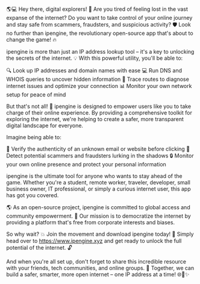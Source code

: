 🌎💻 Hey there, digital explorers! 👋 Are you tired of feeling lost in the vast expanse of the internet? Do you want to take control of your online journey and stay safe from scammers, fraudsters, and suspicious activity? 🛡️ Look no further than ipengine, the revolutionary open-source app that's about to change the game! 🔥

ipengine is more than just an IP address lookup tool – it's a key to unlocking the secrets of the internet. 💡 With this powerful utility, you'll be able to:

🔍 Look up IP addresses and domain names with ease
💻 Run DNS and WHOIS queries to uncover hidden information
🚀 Trace routes to diagnose internet issues and optimize your connection
📊 Monitor your own network setup for peace of mind

But that's not all! 🎉 ipengine is designed to empower users like you to take charge of their online experience. By providing a comprehensive toolkit for exploring the internet, we're helping to create a safer, more transparent digital landscape for everyone.

Imagine being able to:

📨 Verify the authenticity of an unknown email or website before clicking
💸 Detect potential scammers and fraudsters lurking in the shadows
🔒 Monitor your own online presence and protect your personal information

ipengine is the ultimate tool for anyone who wants to stay ahead of the game. Whether you're a student, remote worker, traveler, developer, small business owner, IT professional, or simply a curious internet user, this app has got you covered.

🌎 As an open-source project, ipengine is committed to global access and community empowerment. 🤝 Our mission is to democratize the internet by providing a platform that's free from corporate interests and biases.

So why wait? 💥 Join the movement and download ipengine today! 📲 Simply head over to https://www.ipengine.xyz and get ready to unlock the full potential of the internet. 🔓

And when you're all set up, don't forget to share this incredible resource with your friends, tech communities, and online groups. 💬 Together, we can build a safer, smarter, more open internet – one IP address at a time! 🌐🚀✨